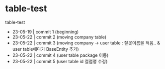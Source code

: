 # table-test
table-test

* 23-05-19 | commit 1 (beginning)
* 23-05-22 | commit 2 (moving company table)
* 23-05-22 | commit 3 (moving company -> user table : 잘못이름을 적음.. & user table에다가 BaseEntity 추가)
* 23-05-22 | commit 4 (user table package 이동)
* 23-05-22 | commit 5 (user table id 컬럼명 수정)
